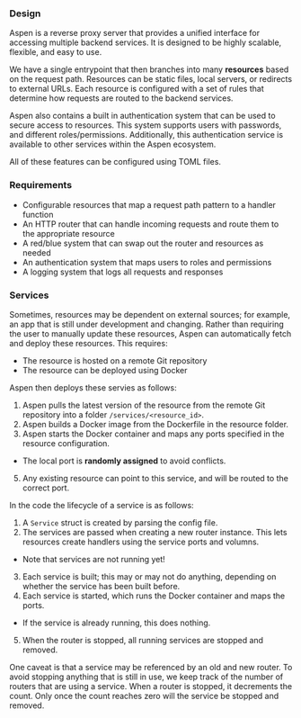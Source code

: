 ### Design

Aspen is a reverse proxy server that provides a unified interface for accessing multiple backend services. It is designed to be highly scalable, flexible, and easy to use.

We have a single entrypoint that then branches into many **resources** based on the request path. Resources can be static files, local servers, or redirects to external URLs. Each resource is configured with a set of rules that determine how requests are routed to the backend services.

Aspen also contains a built in authentication system that can be used to secure access to resources. This system supports users with passwords, and different roles/permissions. Additionally, this authentication service is available to other services within the Aspen ecosystem.

All of these features can be configured using TOML files.

### Requirements
- Configurable resources that map a request path pattern to a handler function
- An HTTP router that can handle incoming requests and route them to the appropriate resource
- A red/blue system that can swap out the router and resources as needed
- An authentication system that maps users to roles and permissions
- A logging system that logs all requests and responses

### Services

Sometimes, resources may be dependent on external sources; for example, an app that is still under development and changing. Rather than requiring the user to manually update these resources, Aspen can automatically fetch and deploy these resources. This requires:
- The resource is hosted on a remote Git repository
- The resource can be deployed using Docker

Aspen then deploys these servies as follows:
1. Aspen pulls the latest version of the resource from the remote Git repository into a folder `/services/<resource_id>`.
2. Aspen builds a Docker image from the Dockerfile in the resource folder.
4. Aspen starts the Docker container and maps any ports specified in the resource configuration.
  - The local port is **randomly assigned** to avoid conflicts.
5. Any existing resource can point to this service, and will be routed to the correct port.

In the code the lifecycle of a service is as follows:
1. A `Service` struct is created by parsing the config file.
2. The services are passed when creating a new router instance. This lets resources create handlers using the service ports and volumns.
  - Note that services are not running yet!
3. Each service is built; this may or may not do anything, depending on whether the service has been built before.
4. Each service is started, which runs the Docker container and maps the ports.
  - If the service is already running, this does nothing.
5. When the router is stopped, all running services are stopped and removed.

One caveat is that a service may be referenced by an old and new router. To avoid stopping anything that is still in use, we keep track of the number of routers that are using a service. When a router is stopped, it decrements the count. Only once the count reaches zero will the service be stopped and removed.
